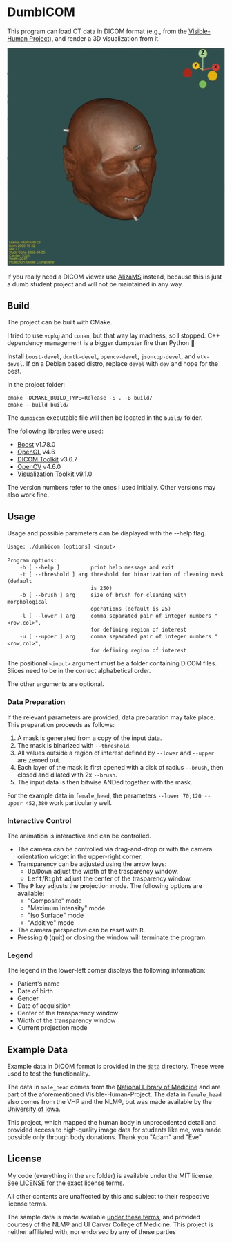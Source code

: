 # DumbICOM

This program can load CT data in DICOM format (e.g., from the [Visible-Human Project](https://www.nlm.nih.gov/research/visible/visible_human.html)), and render a 3D visualization from it.

![Male head view](assets/pic1.png)

If you really need a DICOM viewer use [AlizaMS](https://github.com/alizamedicalimaging/alizams) instead, because this is just a dumb student project and will not be maintained in any way.

## Build

The project can be built with CMake.

I tried to use `vcpkg` and `conan`, but that way lay madness, so I stopped.
C++ dependency management is a bigger dumpster fire than Python 🤡

Install `boost-devel`, `dcmtk-devel`, `opencv-devel`, `jsoncpp-devel`, and `vtk-devel`.
If on a Debian based distro, replace `devel` with `dev` and hope for the best.

In the project folder:

    cmake -DCMAKE_BUILD_TYPE=Release -S . -B build/
    cmake --build build/

The `dumbicom` executable file will then be located in the `build/` folder.

The following libraries were used:

- [Boost](https://www.boost.org/) v1.78.0
- [OpenGL](https://opengl.org/) v4.6
- [DICOM Toolkit](https://dcmtk.org/) v3.6.7
- [OpenCV](https://opencv.org/) v4.6.0
- [Visualization Toolkit](https://vtk.org/) v9.1.0

The version numbers refer to the ones I used initially.
Other versions may also work fine.

## Usage

Usage and possible parameters can be displayed with the --help flag.

    Usage: ./dumbicom [options] <input>
    
    Program options:
        -h [ --help ]          print help message and exit
        -t [ --threshold ] arg threshold for binarization of cleaning mask (default
                               is 250)
        -b [ --brush ] arg     size of brush for cleaning with morphological
                               operations (default is 25)
        -l [ --lower ] arg     comma separated pair of integer numbers "<row,col>", 
                               for defining region of interest
        -u [ --upper ] arg     comma separated pair of integer numbers "<row,col>", 
                               for defining region of interest

The positional `<input>` argument must be a folder containing DICOM files.
Slices need to be in the correct alphabetical order.

The other arguments are optional.

### Data Preparation

If the relevant parameters are provided, data preparation may take place.
This preparation proceeds as follows:

1. A mask is generated from a copy of the input data.
2. The mask is binarized with `--threshold`.
3. All values outside a region of interest defined by `--lower` and `--upper` are zeroed out.
4. Each layer of the mask is first opened with a disk of radius `--brush`, then closed and dilated with 2x `--brush`.
5. The input data is then bitwise ANDed together with the mask.

For the example data in `female_head`, the parameters `--lower 70,120 --upper 452,380` work particularly well.

### Interactive Control

The animation is interactive and can be controlled.

- The camera can be controlled via drag-and-drop or with the camera orientation widget in the upper-right corner.
- Transparency can be adjusted using the arrow keys:
  - <kbd>Up</kbd>/<kbd>Down</kbd> adjust the width of the trasparency window.
  - <kbd>Left</kbd>/<kbd>Right</kbd> adjust the center of the trasparency window.
- The <kbd>P</kbd> key adjusts the **p**rojection mode.
  The following options are available:
  - "Composite" mode
  - "Maximum Intensity" mode
  - "Iso Surface" mode
  - "Additive" mode
- The camera perspective can be **r**eset with <kbd>R</kbd>.
- Pressing <kbd>Q</kbd> (**q**uit) or closing the window will terminate the program.

### Legend

The legend in the lower-left corner displays the following information:

- Patient's name
- Date of birth
- Gender
- Date of acquisition
- Center of the transparency window
- Width of the transparency window
- Current projection mode

## Example Data

Example data in DICOM format is provided in the [`data`](data) directory.
These were used to test the functionality.

The data in `male_head` comes from the [National Library of Medicine](https://www.nlm.nih.gov/databases/download/vhp.html) and are part of the aforementioned Visible-Human-Project.
The data in `female_head` also comes from the VHP and the NLM®, but was made available by the [University of Iowa](https://medicine.uiowa.edu/mri/facility-resources/images/visible-human-project-ct-datasets).

This project, which mapped the human body in unprecedented detail and provided access to high-quality image data for students like me, was made possible only through body donations.
Thank you "Adam" and "Eve".

## License

My code (everything in the `src` folder) is available under the MIT license.
See [LICENSE](LICENSE) for the exact license terms.

All other contents are unaffected by this and subject to their respective license terms.

The sample data is made available [under these terms](https://www.nlm.nih.gov/databases/download/terms_and_conditions.html), and provided courtesy of the NLM® and UI Carver College of Medicine.
This project is neither affiliated with, nor endorsed by any of these parties
